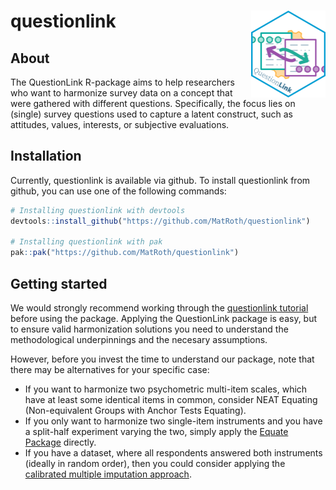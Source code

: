 # questionlink <a href="https://matroth.github.io/questionlink/"><img src="man/figures/logo.png" align="right" height="139" alt="questionlink website" /></a>

## About

The QuestionLink R-package aims to help researchers who want to harmonize survey data on a concept that were gathered with different questions. Specifically, the focus lies on (single) survey questions used to capture a latent construct, such as attitudes, values, interests, or subjective evaluations.

## Installation

Currently, questionlink is available via github.
To install questionlink from github, you can use one of the following commands:

``` r
# Installing questionlink with devtools
devtools::install_github("https://github.com/MatRoth/questionlink")

# Installing questionlink with pak
pak::pak("https://github.com/MatRoth/questionlink")
``` 

## Getting started
We would strongly recommend working through the [questionlink tutorial](https://matroth.github.io/questionlink/articles/questionlink_tutorial.html) before using the package. 
Applying the QuestionLink package is easy, but to ensure valid harmonization solutions you need to understand the methodological underpinnings and the necesary assumptions.

However, before you invest the time to understand our package, note that there may be alternatives for your specific case:

- If you want to harmonize two psychometric multi-item scales, which have at least some identical items in common, consider NEAT Equating (Non-equivalent Groups with Anchor Tests Equating). 
- If you only want to harmonize two single-item instruments and you have a split-half experiment varying the two, simply apply the [Equate Package](https://github.com/talbano/equate) directly.
- If you have a dataset, where all respondents answered both instruments (ideally in random order), then you could consider applying the [calibrated multiple imputation approach](https://doi.org/10.1002/sim.6562).
